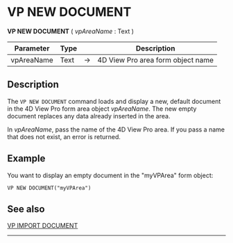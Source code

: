 # VP NEW DOCUMENT


**VP NEW DOCUMENT** ( *vpAreaName* : Text ) 



|Parameter|Type||Description|
|---|---|---|---|
|vpAreaName   |Text|->|4D View Pro area form object name|



## Description

The `VP NEW DOCUMENT` command loads and display a new, default document in the 4D View Pro form area object *vpAreaName*. The new empty document replaces any data already inserted in the area.

In *vpAreaName*, pass the name of the 4D View Pro area. If you pass a name that does not exist, an error is returned.  

## Example

You want to display an empty document in the "myVPArea" form object:

```4d
VP NEW DOCUMENT("myVPArea")
```

## See also

[VP IMPORT DOCUMENT](VP%20IMPORT%20DOCUMENT.md)

---